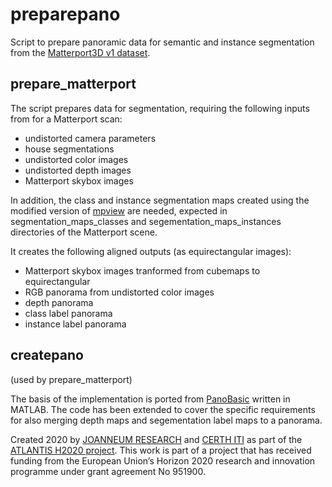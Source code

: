# preparepano

Script to prepare panoramic data for semantic and instance segmentation from the [Matterport3D v1 dataset](https://github.com/niessner/Matterport).

## prepare_matterport

The script prepares data for segmentation, requiring the following inputs from for a Matterport scan:

- undistorted camera parameters
- house segmentations
- undistorted color images
- undistorted depth images
- Matterport skybox images

In addition, the class and instance segmentation maps created using the modified version of [mpview](https://github.com/atlantis-ar/matterport_utils/tree/master/mpview) are needed, expected in segmentation_maps_classes and segementation_maps_instances directories of the Matterport scene.

It creates the following aligned outputs (as equirectangular images):
- Matterport skybox images tranformed from cubemaps to equirectangular
- RGB panorama from undistorted color images
- depth panorama
- class label panorama
- instance label panorama

## createpano

(used by prepare_matterport)

The basis of the implementation is ported from [PanoBasic](https://github.com/yindaz/PanoBasic) written in MATLAB. The code has been extended to cover the specific requirements for also merging depth maps and segementation label maps to a panorama.



Created 2020 by [JOANNEUM RESEARCH](https://www.joanneum.at) and [CERTH ITI](https://www.iti.gr/iti/index.html) as part of the [ATLANTIS H2020 project](http://www.atlantis-ar.eu). This work is part of a project that has received funding from the European Union’s Horizon 2020 research and innovation programme under grant agreement No 951900.
